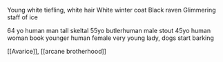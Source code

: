 Young white tiefling, white hair
White winter coat
Black raven
Glimmering staff of ice

64 yo human man
tall skeltal 55yo butlerhuman male
stout 45yo human woman book
younger human female
very young lady, dogs start barking

[[Avarice]], [[arcane brotherhood]]



